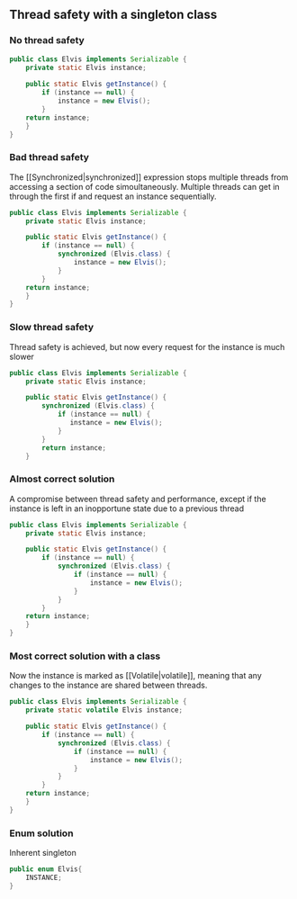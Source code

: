 ## Thread safety with a singleton class
### No thread safety
```java
public class Elvis implements Serializable {
    private static Elvis instance;
	
	public static Elvis getInstance() {
        if (instance == null) {
            instance = new Elvis();
        }
	return instance;
    }
}
```

### Bad thread safety
The [[Synchronized|synchronized]] expression stops multiple threads from accessing a section of code simoultaneously.
Multiple threads can get in through the first if and request an instance sequentially.
```java
public class Elvis implements Serializable {
    private static Elvis instance;

    public static Elvis getInstance() {
        if (instance == null) {
            synchronized (Elvis.class) {
                instance = new Elvis();
            }
        }
	return instance;
    }
}
```

### Slow thread safety
Thread safety is achieved, but now every request for the instance is much slower
```java
public class Elvis implements Serializable {
    private static Elvis instance;

    public static Elvis getInstance() {
	    synchronized (Elvis.class) {
            if (instance == null) {
               instance = new Elvis();   
            }
        }
        return instance;
    }
```

### Almost correct solution
A compromise between thread safety and performance, except if the instance is left in an inopportune state due to a previous thread
```java
public class Elvis implements Serializable {
    private static Elvis instance;

    public static Elvis getInstance() {
        if (instance == null) {
            synchronized (Elvis.class) {
                if (instance == null) {
                    instance = new Elvis();
                }
            }
        }
	return instance;
    }
}
```

### Most correct solution with a class
Now the instance is marked as [[Volatile|volatile]], meaning that any changes to the instance are shared between threads.
```java
public class Elvis implements Serializable {
	private static volatile Elvis instance;

	public static Elvis getInstance() {
		if (instance == null) {
			synchronized (Elvis.class) {
				if (instance == null) {
					instance = new Elvis();
				}
			}
		}
	return instance;
	}
}
```

### Enum solution
Inherent singleton
```java
public enum Elvis{
    INSTANCE;
}
```